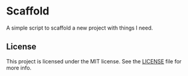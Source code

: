 # Scaffold

A simple script to scaffold a new project with things I need.

## License

This project is licensed under the MIT license. See the [LICENSE](./LICENSE) file for more info.
